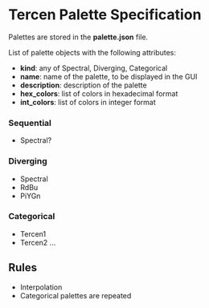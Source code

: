 # Tercen Palette Specification

Palettes are stored in the __palette.json__ file.

List of palette objects with the following attributes:

* __kind__: any of Spectral, Diverging, Categorical
* __name__: name of the palette, to be displayed in the GUI
* __description__: description of the palette
* __hex_colors__: list of colors in hexadecimal format
* __int_colors__: list of colors in integer format


### Sequential

* Spectral?

### Diverging

* Spectral
* RdBu
* PiYGn

### Categorical

* Tercen1
* Tercen2
...

## Rules

* Interpolation
* Categorical palettes are repeated